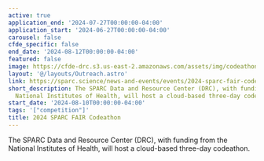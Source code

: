 ```yaml
---
active: true
application_end: '2024-07-27T00:00:00-04:00'
application_start: '2024-06-27T00:00:00-04:00'
carousel: false
cfde_specific: false
end_date: '2024-08-12T00:00:00-04:00'
featured: false
image: https://cfde-drc.s3.us-east-2.amazonaws.com/assets/img/codeathon_sparc.png
layout: '@/layouts/Outreach.astro'
link: https://sparc.science/news-and-events/events/2024-sparc-fair-codeathon
short_description: The SPARC Data and Resource Center (DRC), with funding from the
  National Institutes of Health, will host a cloud-based three-day codeathon.
start_date: '2024-08-10T00:00:00-04:00'
tags: '["competition"]'
title: 2024 SPARC FAIR Codeathon
---
```

The SPARC Data and Resource Center (DRC), with funding from the National Institutes of Health, will host a cloud-based three-day codeathon.